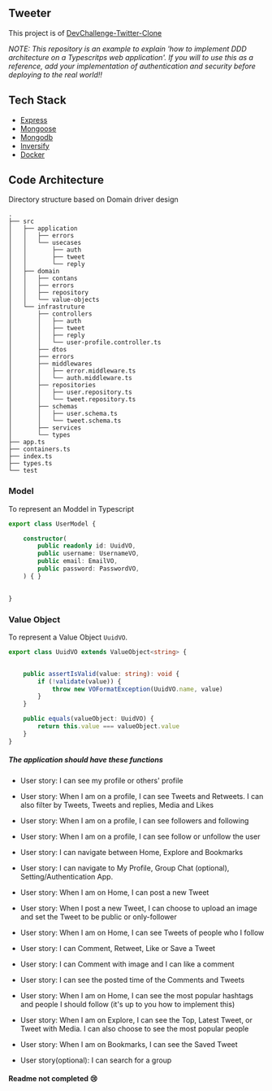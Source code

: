 ## Tweeter
This project is of  [DevChallenge-Twitter-Clone](https://devchallenges.io/challenges/rleoQc34THclWx1cFFKH)


*NOTE: This repository is an example to explain 'how to implement DDD architecture on a Typescritps web application'. If you will to use this as a reference, add your implementation of authentication and security before deploying to the real world!!*



## Tech Stack

* [Express](https://expressjs.com/)
* [Mongoose](https://mongoosejs.com/)
* [Mongodb](https://www.mongodb.com/)
* [Inversify](https://inversify.io//)
* [Docker](https://www.docker.com/)

## Code Architecture

Directory structure based on Domain driver design 

```tree
.
├── src
│   ├── application
│   │   ├── errors
│   │   └── usecases
│   │       ├── auth
│   │       ├── tweet
│   │       └── reply
│   ├── domain 
│   │   ├── contans
│   │   ├── errors
│   │   ├── repository
│   │   └── value-objects
│   └── infrastruture
│       ├── controllers 
│       │   ├── auth
│       │   ├── tweet
│       │   ├── reply
│       │   └── user-profile.controller.ts
│       ├── dtos
│       ├── errors
│       ├── middlewares
│       │   ├── error.middleware.ts
│       │   └── auth.middleware.ts
│       ├── repositories
│       │   ├── user.repository.ts
│       │   └── tweet.repository.ts
│       ├── schemas
│       │   ├── user.schema.ts
│       │   └── tweet.schema.ts
│       ├── services
│       └── types
├── app.ts
├── containers.ts
├── index.ts
├── types.ts
└── test
```

### Model 

To represent an Moddel in Typescript

```ts
export class UserModel {

    constructor(
        public readonly id: UuidVO,
        public username: UsernameVO,
        public email: EmailVO,
        public password: PasswordVO,
    ) { }

    
}

```

### Value Object

To represent a Value Object `UuidVO`.

```ts
export class UuidVO extends ValueObject<string> {


    public assertIsValid(value: string): void {
        if (!validate(value)) {
            throw new VOFormatException(UuidVO.name, value)
        }
    }

    public equals(valueObject: UuidVO) {
        return this.value === valueObject.value
    }
}
```
##### The application should have these functions

   * User story: I can see my profile or others' profile

   * User story: When I am on a profile, I can see Tweets and Retweets. I can also filter by Tweets, Tweets and replies, Media and Likes

   * User story: When I am on a profile, I can see followers and following

   * User story: When I am on a profile, I can see follow or unfollow the user

   * User story: I can navigate between Home, Explore and Bookmarks

   * User story: I can navigate to My Profile, Group Chat (optional), Setting/Authentication App.

   * User story: When I am on Home, I can post a new Tweet

   * User story: When I post a new Tweet, I can choose to upload an image and set the Tweet to be public or only-follower

   * User story: When I am on Home, I can see Tweets of people who I follow

   * User story: I can Comment, Retweet, Like or Save a Tweet

   * User story: I can Comment with image and I can like a comment

   * User story: I can see the posted time of the Comments and Tweets

   * User story: When I am on Home, I can see the most popular hashtags and people I should follow (it's up to you how to implement this)

   * User story: When I am on Explore, I can see the Top, Latest Tweet, or Tweet with Media. I can also choose to see the most popular people

   * User story: When I am on Bookmarks, I can see the Saved Tweet

   * User story(optional): I can search for a group

#### Readme not completed 😢
